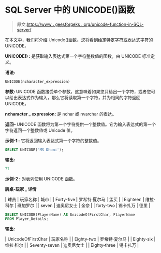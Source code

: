 # SQL Server 中的 UNICODE()函数

> 原文:[https://www . geesforgeks . org/unicode-function-in-SQL-server/](https://www.geeksforgeeks.org/unicode-function-in-sql-server/)

在本文中，我们将介绍 Unicode()函数，您将看到给定特定字符或表达式字符的 UNICODE。

**UNICODE() :**
是获取输入表达式第一个字符整数值的函数，由 UNICODE 标准定义。

**语法:**

```sql
UNICODE(ncharacter_expression)

```

**参数:**
UNICODE 函数接受单个参数，这意味着如果您只给出一个字符，或者您可以给出表达式作为输入，那么它将读取第一个字符，并为相同的字符返回 UNICODE。

**ncharacter _ expression:**
是 nchar 或 nvarchar 的表达。

**返回–**
UNICODE 函数将为第一个字符提供一个整数值。它为输入表达式的第一个字符返回一个整数值或 Unicode 值。

**示例-1 :**
它将返回输入表达式第一个字符的整数值。

```sql
SELECT UNICODE('MS Dhoni');

```

**输出:**

```sql
77

```

**示例-2 :**
对表列使用 UNICODE 函数。

**牌桌-玩家 _ 详情**

| 球员 | 玩家名称 | 城市 |
| Forty-five | 罗希特·夏尔马 | 孟买 |
| Eighteen | 维拉·科尔 | 班加罗尔 |
| seven | 迪奥尼女士 | 金奈 |
| forty-two | 锡卡扎万 | 德里 |

```sql
SELECT UNICODE(PlayerName) AS UnicodeOfFirstChar, PlayerName 
FROM Player_Details;

```

**输出:**

| UnicodeOfFirstChar | 玩家名称 |
| Eighty-two | 罗希特·夏尔马 |
| Eighty-six | 维拉·科尔 |
| Seventy-seven | 迪奥尼女士 |
| Eighty-three | 锡卡扎万 |